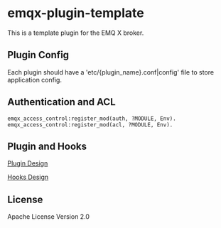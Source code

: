 
emqx-plugin-template
====================

This is a template plugin for the EMQ X broker.

Plugin Config
-------------

Each plugin should have a 'etc/{plugin_name}.conf|config' file to store application config.

Authentication and ACL
----------------------

```
emqx_access_control:register_mod(auth, ?MODULE, Env).
emqx_access_control:register_mod(acl, ?MODULE, Env).
```

Plugin and Hooks
-----------------

[Plugin Design](http://docs.emqtt.com/en/latest/design.html#plugin-design)

[Hooks Design](http://docs.emqtt.com/en/latest/design.html#hooks-design)

License
-------

Apache License Version 2.0
